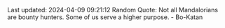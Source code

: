 Last updated: 2024-04-09 09:21:12
Random Quote: Not all Mandalorians are bounty hunters. Some of us serve a higher purpose. - Bo-Katan
